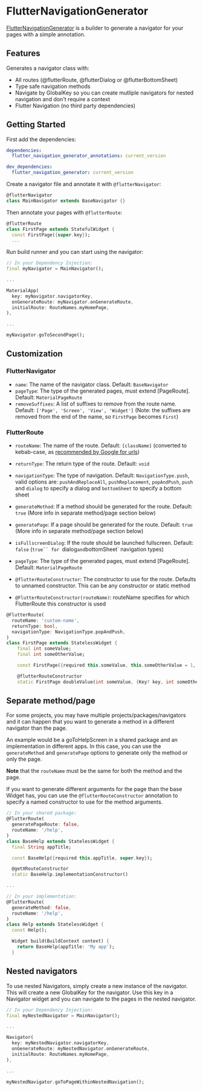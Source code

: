 # FlutterNavigationGenerator

[FlutterNavigationGenerator](https://pub.dev/packages/flutter_navigation_generator) is a builder to generate a navigator for your pages with a simple annotation.

## Features

Generates a navigator class with:

- All routes (@flutterRoute, @flutterDialog or @flutterBottomSheet)
- Type safe navigation methods
- Navigate by GlobalKey so you can create mutliple navigators for nested navigation and don't require a context
- Flutter Navigation (no third party dependencies)

## Getting Started

First add the dependencies:

```yaml
dependencies:
  flutter_navigation_generator_annotations: current_version

dev_dependencies:
  flutter_navigation_generator: current_version
```

Create a navigator file and annotate it with `@flutterNavigator`:

```dart
@flutterNavigator
class MainNavigator extends BaseNavigator {}
```

Then annotate your pages with `@flutterRoute`:

```dart
@flutterRoute
class FirstPage extends StatefulWidget {
  const FirstPage({super.key});
  ...
```

Run build runner and you can start using the navigator:

```dart
// In your Dependency Injection:
final myNavigator = MainNavigator();

...

MaterialApp(
  key: myNavigator.navigatorKey,
  onGenerateRoute: myNavigator.onGenerateRoute,
  initialRoute: RouteNames.myHomePage,
),

...

myNavigator.goToSecondPage();

```

## Customization

### FlutterNavigator

- `name`: The name of the navigator class. Default: `BaseNavigator`
- `pageType`: The type of the generated pages, must extend [PageRoute]. Default: `MaterialPageRoute`
- `removeSuffixes`: A list of suffixes to remove from the route name. Default: `['Page', 'Screen', 'View', 'Widget']` (Note: the suffixes are removed from the end of the name, so `FirstPage` becomes `First`)

### FlutterRoute

- `routeName`: The name of the route. Default: `[className]` (converted to kebab-case, as [recommended by Google for urls](<https://developers.google.com/search/docs/crawling-indexing/url-structure#:~:text=Consider%20using%20hyphens%20to%20separate,(%20_%20)%20in%20your%20URLs.>))
- `returnType`: The return type of the route. Default: `void`
- `navigationType`: The type of navigation. Default: `NavigationType.push`, valid options are: `pushAndReplaceAll`, `pushReplacement`, `popAndPush`, `push` and `dialog` to specify a dialog and `bottomSheet` to specify a bottom sheet
- `generateMethod`: If a method should be generated for the route. Default: `true` (More info in separate method/page section below)
- `generatePage`: If a page should be generated for the route. Default: `true` (More info in separate method/page section below)
- `isFullscreenDialog`: If the route should be launched fullscreen. Default: `false` (`true`` for `dialog` and `bottomSheet` navigation types)
- `pageType`: The type of the generated pages, must extend [PageRoute]. Default: `MaterialPageRoute`

- `@flutterRouteConstructor`: The constructor to use for the route. Defaults to unnamed constructor. This can be any constructor or static method
- `@FlutterRouteConstructor(routeName)`: routeName specifies for which FlutterRoute this constructor is used

```dart
@FlutterRoute(
  routeName: 'custom-name',
  returnType: bool,
  navigationType: NavigationType.popAndPush,
)
class FirstPage extends StatelessWidget {
    final int someValue;
    final int someOtherValue;

    const FirstPage({required this.someValue, this.someOtherValue = 1, super.key});

    @flutterRouteConstructor
    static FirstPage doubleValue(int someValue, {Key? key, int someOtherValue = 2}) => FirstPage(someValue: someValue * 2, key: key, someOtherValue: someOtherValue);
```

## Separate method/page

For some projects, you may have multiple projects/packages/navigators and it can happen that you want to generate a method in a different navigator than the page.

An example would be a goToHelpScreen in a shared package and an implementation in different apps. In this case, you can use the `generateMethod` and `generatePage` options to generate only the method or only the page.

**Note** that the `routeName` must be the same for both the method and the page.

If you want to generate different arguments for the page than the base Widget has, you can use the `@flutterRouteConstructor` annotation to specify a named constructor to use for the method arguments.

```dart
// In your shared package:
@FlutterRoute(
  generatePageRoute: false,
  routeName: '/help',
)
class BaseHelp extends StatelessWidget {
  final String appTitle;

  const BaseHelp({required this.appTitle, super.key});

  @getXRouteConstructor
  static BaseHelp.implementationConstructor()

...

// In your implementation:
@FlutterRoute(
  generateMethod: false,
  routeName: '/help',
)
class Help extends StatelessWidget {
  const Help();

  Widget build(BuildContext context) {
    return BaseHelp(appTitle: 'My app');
  }
```

## Nested navigators

To use nested Navigators, simply create a new instance of the navigator. This will create a new GlobalKey for the navigator. Use this key in a Navigator widget and you can navigate to the pages in the nested navigator.

```dart
// In your Dependency Injection:
final myNestedNavigator = MainNavigator();

...

Navigator(
  key: myNestedNavigator.navigatorKey,
  onGenerateRoute: myNestedNavigator.onGenerateRoute,
  initialRoute: RouteNames.myHomePage,
),

...

myNestedNavigator.goToPageWithinNestedNavigation();
```
